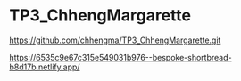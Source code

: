 # TP3_ChhengMargarette
https://github.com/chhengma/TP3_ChhengMargarette.git

https://6535c9e67c315e549031b976--bespoke-shortbread-b8d17b.netlify.app/